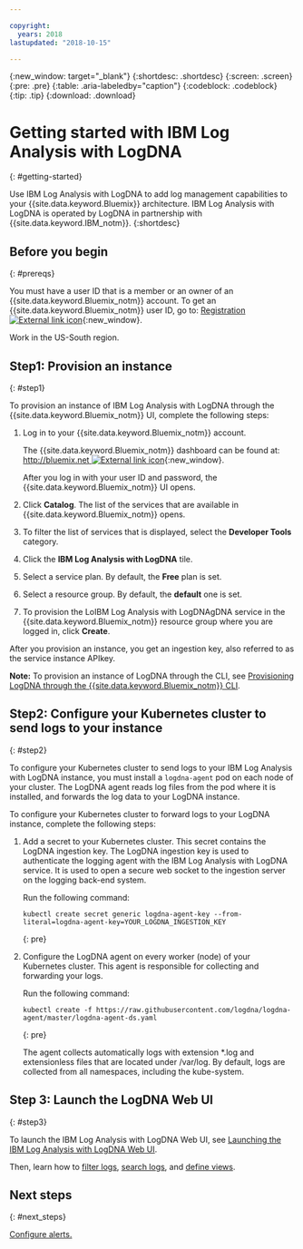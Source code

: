 ```yaml
---

copyright:
  years: 2018
lastupdated: "2018-10-15"

---
```


{:new_window: target="_blank"}
{:shortdesc: .shortdesc}
{:screen: .screen}
{:pre: .pre}
{:table: .aria-labeledby="caption"}
{:codeblock: .codeblock}
{:tip: .tip}
{:download: .download}


# Getting started with IBM Log Analysis with LogDNA
{: #getting-started}

Use IBM Log Analysis with LogDNA to add log management capabilities to your {{site.data.keyword.Bluemix}} architecture. IBM Log Analysis with LogDNA is operated by LogDNA in partnership with {{site.data.keyword.IBM_notm}}.
{:shortdesc}

## Before you begin
{: #prereqs}

You must have a user ID that is a member or an owner of an {{site.data.keyword.Bluemix_notm}} account. To get an {{site.data.keyword.Bluemix_notm}} user ID, go to: [Registration ![External link icon](../../icons/launch-glyph.svg "External link icon")](https://console.bluemix.net/registration/){:new_window}.

Work in the US-South region.

## Step1: Provision an instance
{: #step1}

To provision an instance of IBM Log Analysis with LogDNA through the {{site.data.keyword.Bluemix_notm}} UI, complete the following steps:

1. Log in to your {{site.data.keyword.Bluemix_notm}} account.

    The {{site.data.keyword.Bluemix_notm}} dashboard can be found at: [http://bluemix.net ![External link icon](../../../icons/launch-glyph.svg "External link icon")](http://bluemix.net){:new_window}.

	After you log in with your user ID and password, the {{site.data.keyword.Bluemix_notm}} UI opens.

2. Click **Catalog**. The list of the services that are available in {{site.data.keyword.Bluemix_notm}} opens.

3. To filter the list of services that is displayed, select the **Developer Tools** category.

4. Click the **IBM Log Analysis with LogDNA** tile.

5. Select a service plan. By default, the **Free** plan is set.

6. Select a resource group. By default, the **default** one is set.

7. To provision the LoIBM Log Analysis with LogDNAgDNA service in the {{site.data.keyword.Bluemix_notm}} resource group where you are logged in, click **Create**.

After you provision an instance, you get an ingestion key, also referred to as the service instance APIkey.


**Note:** To provision an instance of LogDNA through the CLI, see [Provisioning LogDNA through the {{site.data.keyword.Bluemix_notm}} CLI]().


## Step2: Configure your Kubernetes cluster to send logs to your instance
{: #step2}

To configure your Kubernetes cluster to send logs to your IBM Log Analysis with LogDNA instance, you must install a `logdna-agent` pod on each node of your cluster. The LogDNA agent reads log files from the pod where it is installed, and forwards the log data to your LogDNA instance.

To configure your Kubernetes cluster to forward logs to your LogDNA instance, complete the following steps:

1. Add a secret to your Kubernetes cluster. This secret contains the LogDNA ingestion key. The LogDNA ingestion key is used to authenticate the logging agent with the IBM Log Analysis with LogDNA service. It is used to open a secure web socket to the ingestion server on the logging back-end system.

    Run the following command:

    ```
    kubectl create secret generic logdna-agent-key --from-literal=logdna-agent-key=YOUR_LOGDNA_INGESTION_KEY
    ```
    {: pre}

2. Configure the LogDNA agent on every worker (node) of your Kubernetes cluster. This agent is responsible for collecting and forwarding your logs.

    Run the following command:

    ```
    kubectl create -f https://raw.githubusercontent.com/logdna/logdna-agent/master/logdna-agent-ds.yaml
    ```
    {: pre}

    The agent collects automatically logs with extension *.log and extensionless files that are located under /var/log. By default, logs are collected from all namespaces, including the kube-system.


## Step 3: Launch the LogDNA Web UI
{: #step3}

To launch the IBM Log Analysis with LogDNA Web UI, see [Launching the IBM Log Analysis with LogDNA Web UI]().

Then, learn how to [filter logs](https://docs.logdna.com/docs/filters), [search logs](https://docs.logdna.com/docs/search), and [define views](https://docs.logdna.com/docs/views).


## Next steps
{: #next_steps}

[Configure alerts.](https://docs.logdna.com/docs/alerts)
